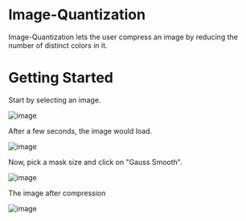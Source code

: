 # Image-Quantization

Image-Quantization lets the user compress an image by reducing the number of distinct colors in it.

# Getting Started

Start by selecting an image.

![image](https://github.com/MartinDungeon/Image-Quantization/assets/62657785/93e102d8-1041-4cd7-9290-f8dc287b5fb3)

After a few seconds, the image would load.

![image](https://github.com/MartinDungeon/Image-Quantization/assets/62657785/262a4ef6-eb45-4ea5-9dbd-f6c75a361702)

Now, pick a mask size and click on "Gauss Smooth".

![image](https://github.com/MartinDungeon/Image-Quantization/assets/62657785/bc9820de-ef5d-4c7e-a0b3-881e3258906d)

The image after compression

![image](https://github.com/MartinDungeon/Image-Quantization/assets/62657785/7e65fcab-7fbc-4b4c-aac8-88fd4e13e066)

